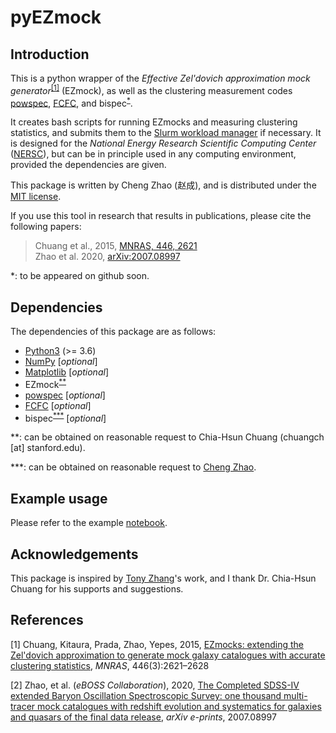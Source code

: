 # pyEZmock

## Introduction

This is a python wrapper of the *Effective Zel'dovich approximation mock generator*<sup>[\[1\]](#ref1)</sup> (EZmock), as well as the clustering measurement codes [powspec](https://github.com/cheng-zhao/powspec), [FCFC](https://github.com/cheng-zhao/FCFC), and bispec<sup>[*](#note1)</sup>.

It creates bash scripts for running EZmocks and measuring clustering statistics, and submits them to the [Slurm workload manager](https://slurm.schedmd.com/documentation.html) if necessary. It is designed for the *National Energy Research Scientific Computing Center* ([NERSC](https://www.nersc.gov/)), but can be in principle used in any computing environment, provided the dependencies are given.

This package is written by Cheng Zhao (赵成), and is distributed under the [MIT license](LICENSE.txt).

If you use this tool in research that results in publications, please cite the following papers:

> Chuang et al., 2015, [MNRAS, 446, 2621](https://ui.adsabs.harvard.edu/abs/2015MNRAS.446.2621C/abstract)<br />
> Zhao et al. 2020, [arXiv:2007.08997](https://ui.adsabs.harvard.edu/abs/2020arXiv200708997Z/abstract)

<span id="note1">*: to be appeared on github soon.</span>

## Dependencies

The dependencies of this package are as follows:

-   [Python3](https://www.python.org/)  (>= 3.6)
-   [NumPy](https://numpy.org/) [*optional*]
-   [Matplotlib](https://matplotlib.org/) [*optional*]
-   EZmock<sup>[**](#note2)</sup>
-   [powspec](https://github.com/cheng-zhao/powspec) [*optional*]
-   [FCFC](https://github.com/cheng-zhao/FCFC) [*optional*]
-   bispec<sup>[***](#note2)</sup> [*optional*]

<span id="note2">**: can be obtained on reasonable request to Chia-Hsun Chuang (chuangch [at] <span>stanford</span>.edu).</span>

<span id="note3">***: can be obtained on reasonable request to [Cheng Zhao](mailto:zhaocheng03@gmail.com).</span>

## Example usage

Please refer to the example [notebook](example_pyez.ipynb).

## Acknowledgements

This package is inspired by [Tony Zhang](https://github.com/neutrinonerd3333)'s work, and I thank Dr. Chia-Hsun Chuang for his supports and suggestions.

## References

<span id="ref1">\[1\]</span> Chuang, Kitaura, Prada, Zhao, Yepes, 2015, [EZmocks: extending the Zel'dovich approximation to generate mock galaxy catalogues with accurate clustering statistics](https://doi.org/10.1093/mnras/stu2301), *MNRAS*, 446(3):2621&ndash;2628

<span id="ref2">\[2\]</span> Zhao, et al. (*eBOSS Collaboration*), 2020, [The Completed SDSS-IV extended Baryon Oscillation Spectroscopic Survey: one thousand multi-tracer mock catalogues with redshift evolution and systematics for galaxies and quasars of the final data release](https://arxiv.org/abs/2007.08997), *arXiv e-prints*, 2007.08997
